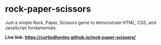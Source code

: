 # rock-paper-scissors

Just a simple Rock, Paper, Scissors game to demonstrate HTML, CSS, and JavaScript fundamentals.

**Live link: https://curtisdhenley.github.io/rock-paper-scissors/**
